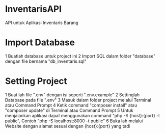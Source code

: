# InventarisAPI
API untuk Aplikasi Inventaris Barang

# Import Database
1 Buatlah database untuk project ini
2 Import SQL dalam folder "database" dengan file bernama "db_inventaris.sql"

# Setting Project
1 Buat lah file ".env" dengan isi seperti ".env.example"
2 Settinglah Database pada file ".env"
3 Masuk dalam folder project melalui Terminal atau Command Prompt
4 Ketik command "composer install" atau "composer update" di Terminal atau Command Prompt
5 Untuk menjalankan aplikasi dapat menggunakan command "php -S {host}:{port} -t public", Contoh "php -S localhost:8000 -t public"
6 Buka lah melalui Website dengan alamat sesuai dengan {host}:{port} yang tadi 